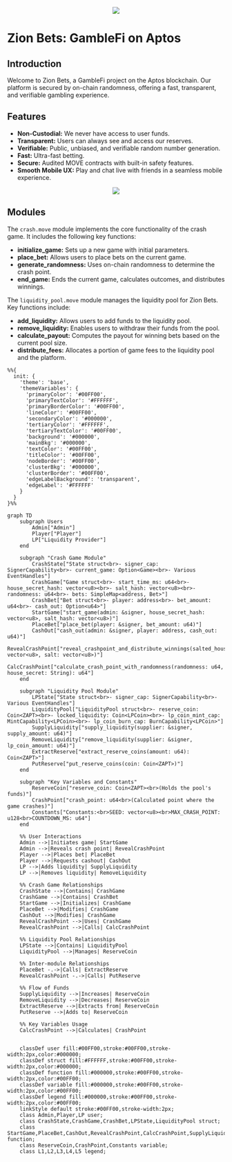 <p align="center">
  <img src="https://github.com/SeamMoney/zionbets/blob/main/move-mania-docs/src/images/zion_hero.png">
</p>

# Zion Bets: GambleFi on Aptos

## Introduction
Welcome to Zion Bets, a GambleFi project on the Aptos blockchain. Our platform is secured by on-chain randomness, offering a fast, transparent, and verifiable gambling experience.

## Features
- **Non-Custodial:** We never have access to user funds.
- **Transparent:** Users can always see and access our reserves.
- **Verifiable:** Public, unbiased, and verifiable random number generation.
- **Fast:** Ultra-fast betting.
- **Secure:** Audited MOVE contracts with built-in safety features.
- **Smooth Mobile UX:** Play and chat live with friends in a seamless mobile experience.

<p align="center">
  <img src="https://github.com/SeamMoney/zionbets/blob/main/move-mania-docs/src/images/zion_app_showcase.png">
</p>

## Modules
The `crash.move` module implements the core functionality of the crash game. It includes the following key functions:
- **initialize_game:** Sets up a new game with initial parameters.
- **place_bet:** Allows users to place bets on the current game.
- **generate_randomness:** Uses on-chain randomness to determine the crash point.
- **end_game:** Ends the current game, calculates outcomes, and distributes winnings.

The `liquidity_pool.move` module manages the liquidity pool for Zion Bets. Key functions include:
- **add_liquidity:** Allows users to add funds to the liquidity pool.
- **remove_liquidity:** Enables users to withdraw their funds from the pool.
- **calculate_payout:** Computes the payout for winning bets based on the current pool size.
- **distribute_fees:** Allocates a portion of game fees to the liquidity pool and the platform.

```mermaid
%%{
  init: {
    'theme': 'base',
    'themeVariables': {
      'primaryColor': '#00FF00',
      'primaryTextColor': '#FFFFFF',
      'primaryBorderColor': '#00FF00',
      'lineColor': '#00FF00',
      'secondaryColor': '#000000',
      'tertiaryColor': '#FFFFFF',
      'tertiaryTextColor': '#00FF00',
      'background': '#000000',
      'mainBkg': '#000000',
      'textColor': '#00FF00',
      'titleColor': '#00FF00',
      'nodeBorder': '#00FF00',
      'clusterBkg': '#000000',
      'clusterBorder': '#00FF00',
      'edgeLabelBackground': 'transparent',
      'edgeLabel': '#FFFFFF'
    }
  }
}%%

graph TD
    subgraph Users
        Admin["Admin"]
        Player["Player"]
        LP["Liquidity Provider"]
    end

    subgraph "Crash Game Module"
        CrashState["State struct<br>- signer_cap: SignerCapability<br>- current_game: Option<Game><br>- Various EventHandles"]
        CrashGame["Game struct<br>- start_time_ms: u64<br>- house_secret_hash: vector<u8><br>- salt_hash: vector<u8><br>- randomness: u64<br>- bets: SimpleMap<address, Bet>"]
        CrashBet["Bet struct<br>- player: address<br>- bet_amount: u64<br>- cash_out: Option<u64>"]
        StartGame["start_game(admin: &signer, house_secret_hash: vector<u8>, salt_hash: vector<u8>)"]
        PlaceBet["place_bet(player: &signer, bet_amount: u64)"]
        CashOut["cash_out(admin: &signer, player: address, cash_out: u64)"]
        RevealCrashPoint["reveal_crashpoint_and_distribute_winnings(salted_house_secret: vector<u8>, salt: vector<u8>)"]
        CalcCrashPoint["calculate_crash_point_with_randomness(randomness: u64, house_secret: String): u64"]
    end

    subgraph "Liquidity Pool Module"
        LPState["State struct<br>- signer_cap: SignerCapability<br>- Various EventHandles"]
        LiquidityPool["LiquidityPool struct<br>- reserve_coin: Coin<ZAPT><br>- locked_liquidity: Coin<LPCoin><br>- lp_coin_mint_cap: MintCapability<LPCoin><br>- lp_coin_burn_cap: BurnCapability<LPCoin>"]
        SupplyLiquidity["supply_liquidity(supplier: &signer, supply_amount: u64)"]
        RemoveLiquidity["remove_liquidity(supplier: &signer, lp_coin_amount: u64)"]
        ExtractReserve["extract_reserve_coins(amount: u64): Coin<ZAPT>"]
        PutReserve["put_reserve_coins(coin: Coin<ZAPT>)"]
    end

    subgraph "Key Variables and Constants"
        ReserveCoin["reserve_coin: Coin<ZAPT><br>(Holds the pool's funds)"]
        CrashPoint["crash_point: u64<br>(Calculated point where the game crashes)"]
        Constants["Constants:<br>SEED: vector<u8><br>MAX_CRASH_POINT: u128<br>COUNTDOWN_MS: u64"]
    end

    %% User Interactions
    Admin -->|Initiates game| StartGame
    Admin -->|Reveals crash point| RevealCrashPoint
    Player -->|Places bet| PlaceBet
    Player -->|Requests cashout| CashOut
    LP -->|Adds liquidity| SupplyLiquidity
    LP -->|Removes liquidity| RemoveLiquidity

    %% Crash Game Relationships
    CrashState -->|Contains| CrashGame
    CrashGame -->|Contains| CrashBet
    StartGame -->|Initializes| CrashGame
    PlaceBet -->|Modifies| CrashGame
    CashOut -->|Modifies| CrashGame
    RevealCrashPoint -->|Uses| CrashGame
    RevealCrashPoint -->|Calls| CalcCrashPoint

    %% Liquidity Pool Relationships
    LPState -->|Contains| LiquidityPool
    LiquidityPool -->|Manages| ReserveCoin

    %% Inter-module Relationships
    PlaceBet -.->|Calls| ExtractReserve
    RevealCrashPoint -.->|Calls| PutReserve

    %% Flow of Funds
    SupplyLiquidity -->|Increases| ReserveCoin
    RemoveLiquidity -->|Decreases| ReserveCoin
    ExtractReserve -->|Extracts from| ReserveCoin
    PutReserve -->|Adds to| ReserveCoin

    %% Key Variables Usage
    CalcCrashPoint -->|Calculates| CrashPoint


    classDef user fill:#00FF00,stroke:#00FF00,stroke-width:2px,color:#000000;
    classDef struct fill:#FFFFFF,stroke:#00FF00,stroke-width:2px,color:#000000;
    classDef function fill:#000000,stroke:#00FF00,stroke-width:2px,color:#00FF00;
    classDef variable fill:#000000,stroke:#00FF00,stroke-width:2px,color:#00FF00;
    classDef legend fill:#000000,stroke:#00FF00,stroke-width:2px,color:#00FF00;
    linkStyle default stroke:#00FF00,stroke-width:2px;
    class Admin,Player,LP user;
    class CrashState,CrashGame,CrashBet,LPState,LiquidityPool struct;
    class StartGame,PlaceBet,CashOut,RevealCrashPoint,CalcCrashPoint,SupplyLiquidity,RemoveLiquidity,ExtractReserve,PutReserve function;
    class ReserveCoin,CrashPoint,Constants variable;
    class L1,L2,L3,L4,L5 legend;
```
